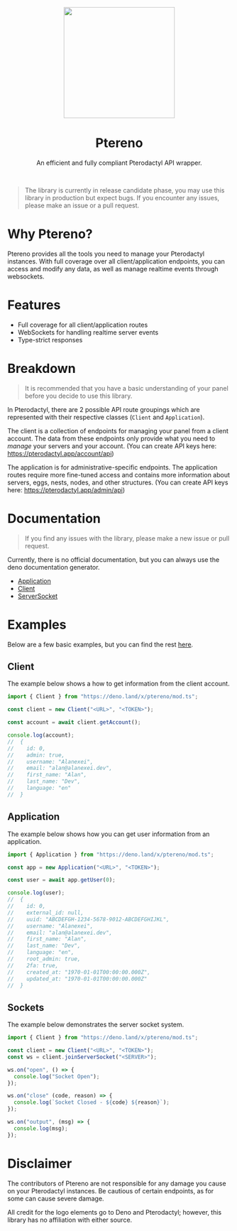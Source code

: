 <p align="center">
  <img width="250" src="https://alanexei.dev/ptereno.png">
</p>
<h1 align="center">Ptereno</h1>
<p align="center">An efficient and fully compliant Pterodactyl API wrapper.</p>

<br />

> The library is currently in release candidate phase, you may use this library in production but expect bugs.
> If you encounter any issues, please make an issue or a pull request.

# Why Ptereno?

Ptereno provides all the tools you need to manage your Pterodactyl instances.
With full coverage over all client/application endpoints, you can access and
modify any data, as well as manage realtime events through websockets.

# Features

- Full coverage for all client/application routes
- WebSockets for handling realtime server events
- Type-strict responses

# Breakdown

> It is recommended that you have a basic understanding of your panel before
> you decide to use this library.

In Pterodactyl, there are 2 possible API route groupings which are represented
with their respective classes (`Client` and `Application`).

The client is a collection of endpoints for managing your panel from a client
account. The data from these endpoints only provide what you need to _manage_
your servers and your account. (You can create API keys here:
https://pterodactyl.app/account/api)

The application is for administrative-specific endpoints. The application routes
require more fine-tuned access and contains more information about servers, eggs,
nests, nodes, and other structures. (You can create API keys here:
https://pterodactyl.app/admin/api)

# Documentation

> If you find any issues with the library, please make a new issue or pull request.

Currently, there is no official documentation, but you can always use the deno documentation generator.

- [Application](https://doc.deno.land/https/deno.land/x/ptereno/lib/models/Application.ts)
- [Client](https://doc.deno.land/https/deno.land/x/ptereno/lib/models/Client.ts)
- [ServerSocket](https://doc.deno.land/https/deno.land/x/ptereno/lib/models/ServerSocket.ts)

# Examples

Below are a few basic examples, but you can find the rest [here](https://github.com/Alanexei/Ptereno/tree/master/examples).

## Client

The example below shows a how to get information from the client account.

```ts
import { Client } from "https://deno.land/x/ptereno/mod.ts";

const client = new Client("<URL>", "<TOKEN>");

const account = await client.getAccount();

console.log(account);
//  {
//    id: 0,
//    admin: true,
//    username: "Alanexei",
//    email: "alan@alanexei.dev",
//    first_name: "Alan",
//    last_name: "Dev",
//    language: "en"
//  }
```

## Application

The example below shows how you can get user information from an application.

```ts
import { Application } from "https://deno.land/x/ptereno/mod.ts";

const app = new Application("<URL>", "<TOKEN>");

const user = await app.getUser(0);

console.log(user);
//  {
//    id: 0,
//    external_id: null,
//    uuid: "ABCDEFGH-1234-5678-9012-ABCDEFGHIJKL",
//    username: "Alanexei",
//    email: "alan@alanexei.dev",
//    first_name: "Alan",
//    last_name: "Dev",
//    language: "en",
//    root_admin: true,
//    2fa: true,
//    created_at: "1970-01-01T00:00:00.000Z",
//    updated_at: "1970-01-01T00:00:00.000Z"
//  }
```

## Sockets

The example below demonstrates the server socket system.

```ts
import { Client } from "https://deno.land/x/ptereno/mod.ts";

const client = new Client("<URL>", "<TOKEN>");
const ws = client.joinServerSocket("<SERVER>");

ws.on("open", () => {
  console.log("Socket Open");
});

ws.on("close" (code, reason) => {
  console.log(`Socket Closed - ${code} ${reason}`);
});

ws.on("output", (msg) => {
  console.log(msg);
});
```

# Disclaimer

The contributors of Ptereno are not responsible for any damage you cause
on your Pterodactyl instances. Be cautious of certain endpoints, as for some
can cause severe damage.

All credit for the logo elements go to Deno and Pterodactyl; however, this
library has no affiliation with either source.
